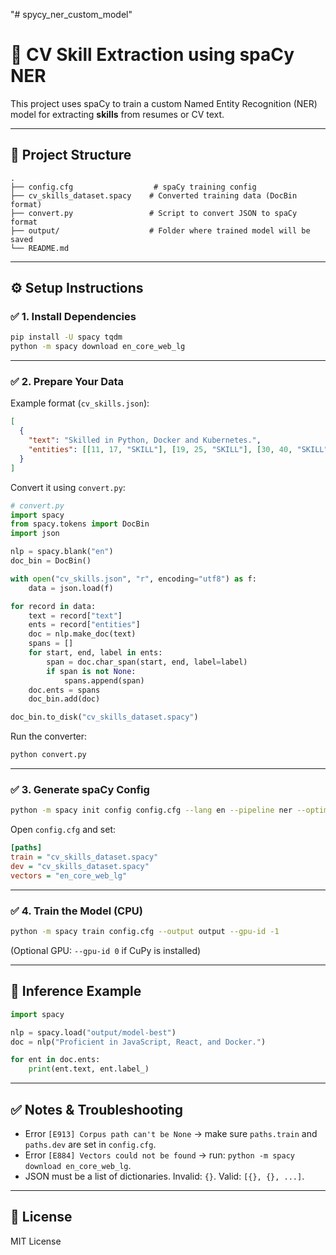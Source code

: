 "# spycy_ner_custom_model" 
# 🧠 CV Skill Extraction using spaCy NER

This project uses spaCy to train a custom Named Entity Recognition (NER) model for extracting **skills** from resumes or CV text.

---

## 📁 Project Structure

```
.
├── config.cfg                  # spaCy training config
├── cv_skills_dataset.spacy    # Converted training data (DocBin format)
├── convert.py                 # Script to convert JSON to spaCy format
├── output/                    # Folder where trained model will be saved
└── README.md
```

---

## ⚙️ Setup Instructions

### ✅ 1. Install Dependencies

```bash
pip install -U spacy tqdm
python -m spacy download en_core_web_lg
```

---

### ✅ 2. Prepare Your Data

Example format (`cv_skills.json`):

```json
[
  {
    "text": "Skilled in Python, Docker and Kubernetes.",
    "entities": [[11, 17, "SKILL"], [19, 25, "SKILL"], [30, 40, "SKILL"]]
  }
]
```

Convert it using `convert.py`:

```python
# convert.py
import spacy
from spacy.tokens import DocBin
import json

nlp = spacy.blank("en")
doc_bin = DocBin()

with open("cv_skills.json", "r", encoding="utf8") as f:
    data = json.load(f)

for record in data:
    text = record["text"]
    ents = record["entities"]
    doc = nlp.make_doc(text)
    spans = []
    for start, end, label in ents:
        span = doc.char_span(start, end, label=label)
        if span is not None:
            spans.append(span)
    doc.ents = spans
    doc_bin.add(doc)

doc_bin.to_disk("cv_skills_dataset.spacy")
```

Run the converter:

```bash
python convert.py
```

---

### ✅ 3. Generate spaCy Config

```bash
python -m spacy init config config.cfg --lang en --pipeline ner --optimize efficiency
```

Open `config.cfg` and set:

```ini
[paths]
train = "cv_skills_dataset.spacy"
dev = "cv_skills_dataset.spacy"
vectors = "en_core_web_lg"
```

---

### ✅ 4. Train the Model (CPU)

```bash
python -m spacy train config.cfg --output output --gpu-id -1
```

(Optional GPU: `--gpu-id 0` if CuPy is installed)

---

## 🧪 Inference Example

```python
import spacy

nlp = spacy.load("output/model-best")
doc = nlp("Proficient in JavaScript, React, and Docker.")

for ent in doc.ents:
    print(ent.text, ent.label_)
```

---

## ✅ Notes & Troubleshooting

- Error `[E913] Corpus path can't be None` → make sure `paths.train` and `paths.dev` are set in `config.cfg`.
- Error `[E884] Vectors could not be found` → run: `python -m spacy download en_core_web_lg`.
- JSON must be a list of dictionaries. Invalid: `{}`. Valid: `[{}, {}, ...]`.

---

## 📄 License

MIT License
